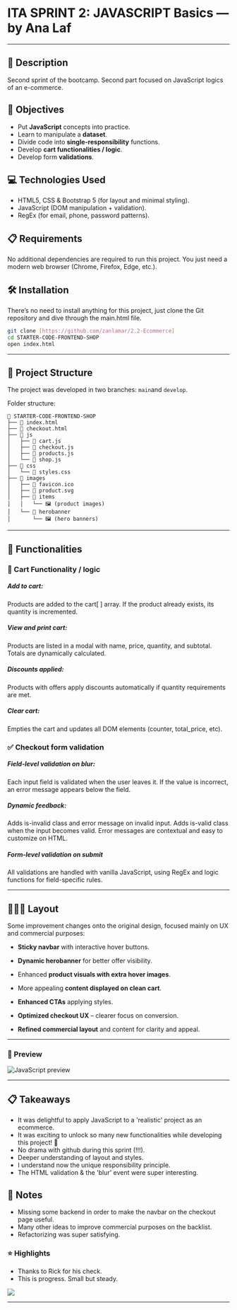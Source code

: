 # ITA SPRINT 2: JAVASCRIPT Basics — by Ana Laf

---

## 📄 Description
Second sprint of the bootcamp. Second part focused on JavaScript logics of an e-commerce.




## 🎯 Objectives

- Put **JavaScript** concepts into practice.
- Learn to manipulate a **dataset**.
- Divide code into **single-responsibility** functions.
- Develop **cart functionalities / logic**.
- Develop form **validations**.





## 💻 Technologies Used

- HTML5, CSS & Bootstrap 5 (for layout and minimal styling).
- JavaScript (DOM manipulation + validation).
- RegEx (for email, phone, password patterns).



## 📋 Requirements

No additional dependencies are required to run this project. You just need a modern web browser (Chrome, Firefox, Edge, etc.).


## 🛠 Installation

There’s no need to install anything for this project, just clone the Git repository and dive through the main.html file.
```bash
git clone [https://github.com/zanlamar/2.2-Ecommerce]
cd STARTER-CODE-FRONTEND-SHOP
open index.html
``` 
---


## 📁 Project Structure
The project was developed in two branches: `main`and `develop`.

Folder structure: 
```
📁 STARTER-CODE-FRONTEND-SHOP
├── 📄 index.html
├── 📄 checkout.html
├── 📁 js
│   ├── 📄 cart.js
│   ├── 📄 checkout.js
│   ├── 📄 products.js
│   └── 📄 shop.js
├── 📁 css
│   └── 📄 styles.css
├── 📁 images
│   ├── 📄 favicon.ico
│   ├── 📄 product.svg
│   ├── 📁 items
│   │   └── 🖼️ (product images)
│   └── 📁 herobanner
│       └── 🖼️ (hero banners)
```


---

## 🔮  Functionalities

### 🛒 Cart Functionality / logic
##### Add to cart:
Products are added to the cart[ ] array.
If the product already exists, its quantity is incremented.

##### View and print cart:
Products are listed in a modal with name, price, quantity, and subtotal.
Totals are dynamically calculated.

##### Discounts applied:
Products with offers apply discounts automatically if quantity requirements are met.

##### Clear cart:
Empties the cart and updates all DOM elements (counter, total_price, etc).


### ✅ Checkout form validation
##### Field-level validation on blur:
Each input field is validated when the user leaves it. If the value is incorrect, an error message appears below the field.

##### Dynamic feedback:
Adds is-invalid class and error message on invalid input.
Adds is-valid class when the input becomes valid.
Error messages are contextual and easy to customize on HTML.

##### Form-level validation on submit
All validations are handled with vanilla JavaScript, using RegEx and logic functions for field-specific rules.

---

## 👩🏻‍🎨 Layout

Some improvement changes onto the original design, focused mainly on UX and commercial purposes:

- **Sticky navbar** with interactive hover buttons.

- **Dynamic herobanner** for better offer visibility.

- Enhanced **product visuals with extra hover images**.

- More appealing **content displayed on clean cart**.

- **Enhanced CTAs** applying styles.

- **Optimized checkout UX** – clearer focus on conversion.

- **Refined commercial layout** and content for clarity and appeal.


---


### 📸  Preview

![JavaScript preview](preview.gif)



---

## 📋 Takeaways
- It was delightful to apply JavaScript to a 'realistic' project as an ecommerce.
- It was exciting to unlock so many new functionalities while developing this project! 🤩
- No drama with github during this sprint (!!!).
- Deeper understanding of layout and styles.
- I understand now the unique responsibility principle.
- The HTML validation & the 'blur' event were super interesting.





## 💬 Notes
- Missing some backend in order to make the navbar on the checkout page useful.
- Many other ideas to improve commercial purposes on the backlist.
- Refactorizing was super satisfying.




### ⭐ Highlights

- Thanks to Rick for his check.
- This is progress. Small but steady.

![](https://i.pinimg.com/originals/20/2d/f7/202df7a818ffdf632d5e342141562218.gif)

---